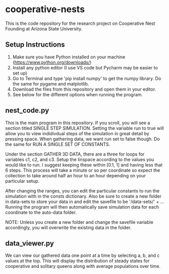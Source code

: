 # cooperative-nests

This is the code repository for the research project on Cooperative Nest Founding at Arizona State University.

## Setup Instructions
1) Make sure you have Python installed on your machine (https://www.python.org/downloads/)
2) Install any python editor (I use VS code but Pycharm may be easier to set up)
3) Go to Terminal and type 'pip install numpy' to get the numpy library.
   Do the same for pygame and matplotlib.
4) Download the files from this repository and open them in your editor.
5) See below for the different options when running the program.

## nest_code.py
This is the main program in this repository. If you scroll, you will see a section titled SINGLE STEP SIMULATION. Setting the variable run to true
will allow you to view indidivdual steps of the simulation in great detail by pressing space. When gathering data, we want run set to false though.
Do the same for RUN A SINGLE SET OF CONSTANTS.

Under the section GATHER 3D DATA, there are a three for loops for variables c1, c2, and c3. Setup the linspace according to the values you would like to run.
I suggest keeping these within [0.1, 1] and having less that 6 steps. This process will take a minute or so per coordinate so expect the collection to take around
half an hour to an hour depending on your particular setup. 

After changing the ranges, you can edit the particular constants to run the simulation with in the consts dictionary. Also be sure to create a new folder in
data-sets to store your data in and edit the savefile to be '/data-sets/<FOLDER NAME>' + ...
Running the program will then automatically save simulation data for each coordinate to the auto-data folder.

NOTE: Unless you create a new folder and change the savefile variable accordingly, you will overwrite the existing data in the folder.

## data_viewer.py
We can view our gathered data one point at a time by selecting a, b, and c values at the top. This will display the distribution of steady states for
cooperative and solitary queens along with average populations over time.
